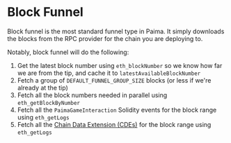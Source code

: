 # Block Funnel

Block funnel is the most standard funnel type in Paima. It simply downloads the blocks from the RPC provider for the chain you are deploying to.

Notably, block funnel will do the following:
1. Get the latest block number using `eth_blockNumber` so we know how far we are from the tip, and cache it to `latestAvailableBlockNumber`
1. Fetch a group of `DEFAULT_FUNNEL_GROUP_SIZE` blocks (or less if we're already at the tip)
1. Fetch all the block numbers needed in parallel using `eth_getBlockByNumber`
1. Fetch all the `PaimaGameInteraction` Solidity events for the block range using `eth_getLogs`
1. Fetch all the [Chain Data Extension (CDEs)](../2-chain-data-extensions/1-introduction.md) for the block range using `eth_getLogs`
